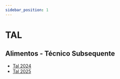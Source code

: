 ```yaml
---
sidebar_position: 1
---
```


# TAL

## Alimentos - Técnico Subsequente
- [Tal 2024](turma/tal2024)
- [Tal 2025](turma/tal2025)